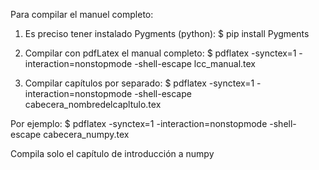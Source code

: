 Para compilar el manuel completo:

1. Es preciso tener instalado Pygments (python):
$ pip install Pygments

2. Compilar con pdfLatex el manual completo:
$ pdflatex -synctex=1 -interaction=nonstopmode -shell-escape lcc_manual.tex

3. Compilar capítulos por separado: 
$ pdflatex -synctex=1 -interaction=nonstopmode -shell-escape cabecera_nombredelcapltulo.tex

Por ejemplo: 
$ pdflatex -synctex=1 -interaction=nonstopmode -shell-escape cabecera_numpy.tex

Compila solo el capítulo de introducción a numpy
